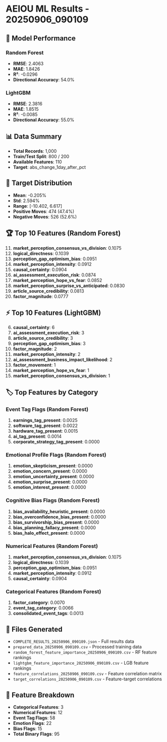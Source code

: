 # AEIOU ML Results - 20250906_090109

## 🎯 Model Performance

### Random Forest
- **RMSE**: 2.4063
- **MAE**: 1.8426
- **R²**: -0.0296
- **Directional Accuracy**: 54.0%

### LightGBM
- **RMSE**: 2.3816
- **MAE**: 1.8515
- **R²**: -0.0085
- **Directional Accuracy**: 55.0%

## 📊 Data Summary
- **Total Records**: 1,000
- **Train/Test Split**: 800 / 200
- **Available Features**: 110
- **Target**: abs_change_1day_after_pct

## 🎯 Target Distribution
- **Mean**: -0.205%
- **Std**: 2.594%
- **Range**: [-10.402, 6.617]
- **Positive Moves**: 474 (47.4%)
- **Negative Moves**: 526 (52.6%)

## 🏆 Top 10 Features (Random Forest)
11. **market_perception_consensus_vs_division**: 0.1075
15. **logical_directness**: 0.1039
14. **perception_gap_optimism_bias**: 0.0951
8. **market_perception_intensity**: 0.0912
6. **causal_certainty**: 0.0904
12. **ai_assessment_execution_risk**: 0.0874
9. **market_perception_hope_vs_fear**: 0.0852
10. **market_perception_surprise_vs_anticipated**: 0.0830
7. **article_source_credibility**: 0.0813
4. **factor_magnitude**: 0.0777

## ⚡ Top 10 Features (LightGBM)
6. **causal_certainty**: 6
12. **ai_assessment_execution_risk**: 3
7. **article_source_credibility**: 3
14. **perception_gap_optimism_bias**: 3
4. **factor_magnitude**: 2
8. **market_perception_intensity**: 2
13. **ai_assessment_business_impact_likelihood**: 2
5. **factor_movement**: 1
9. **market_perception_hope_vs_fear**: 1
11. **market_perception_consensus_vs_division**: 1

## 🏷️ Top Features by Category

### Event Tag Flags (Random Forest)
1. **earnings_tag_present**: 0.0025
2. **software_tag_present**: 0.0022
3. **hardware_tag_present**: 0.0015
4. **ai_tag_present**: 0.0014
5. **corporate_strategy_tag_present**: 0.0000

### Emotional Profile Flags (Random Forest)
1. **emotion_skepticism_present**: 0.0000
2. **emotion_concern_present**: 0.0000
3. **emotion_uncertainty_present**: 0.0000
4. **emotion_surprise_present**: 0.0000
5. **emotion_interest_present**: 0.0000

### Cognitive Bias Flags (Random Forest)
1. **bias_availability_heuristic_present**: 0.0000
2. **bias_overconfidence_bias_present**: 0.0000
3. **bias_survivorship_bias_present**: 0.0000
4. **bias_planning_fallacy_present**: 0.0000
5. **bias_halo_effect_present**: 0.0000

### Numerical Features (Random Forest)
1. **market_perception_consensus_vs_division**: 0.1075
2. **logical_directness**: 0.1039
3. **perception_gap_optimism_bias**: 0.0951
4. **market_perception_intensity**: 0.0912
5. **causal_certainty**: 0.0904

### Categorical Features (Random Forest)
1. **factor_category**: 0.0070
2. **event_tag_category**: 0.0066
3. **consolidated_event_tags**: 0.0013

## 📁 Files Generated
- `COMPLETE_RESULTS_20250906_090109.json` - Full results data
- `prepared_data_20250906_090109.csv` - Processed training data
- `random_forest_feature_importance_20250906_090109.csv` - RF feature rankings
- `lightgbm_feature_importance_20250906_090109.csv` - LGB feature rankings
- `feature_correlations_20250906_090109.csv` - Feature correlation matrix
- `target_correlations_20250906_090109.csv` - Feature-target correlations

## 🔧 Feature Breakdown
- **Categorical Features**: 3
- **Numerical Features**: 12
- **Event Tag Flags**: 58
- **Emotion Flags**: 22
- **Bias Flags**: 15
- **Total Binary Flags**: 95
